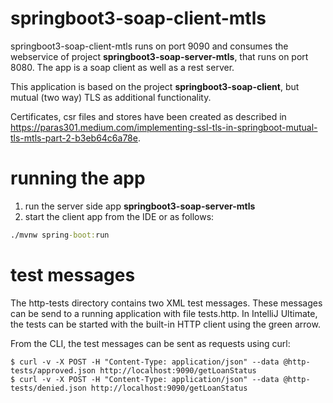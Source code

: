# springboot3-soap-client-mtls

springboot3-soap-client-mtls runs on port 9090 and consumes the webservice of project **springboot3-soap-server-mtls**, that runs on port 8080.
The app is a soap client as well as a rest server.

This application is based on the project **springboot3-soap-client**, but mutual (two way) TLS as additional functionality.

Certificates, csr files and stores have been created as described in https://paras301.medium.com/implementing-ssl-tls-in-springboot-mutual-tls-mtls-part-2-b3eb64c6a78e.

# running the app

1. run the server side app **springboot3-soap-server-mtls**
2. start the client app from the IDE or as follows:
```cmd
./mvnw spring-boot:run
```

# test messages

The http-tests directory contains two XML test messages.
These messages can be send to a running application with file tests.http.
In IntelliJ Ultimate, the tests can be started with the built-in HTTP client using the green arrow.

From the CLI, the test messages can be sent as requests using curl:
```curl
$ curl -v -X POST -H "Content-Type: application/json" --data @http-tests/approved.json http://localhost:9090/getLoanStatus
$ curl -v -X POST -H "Content-Type: application/json" --data @http-tests/denied.json http://localhost:9090/getLoanStatus
```
